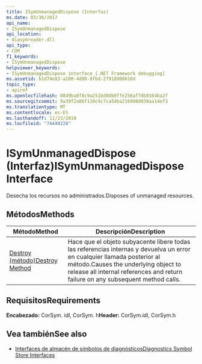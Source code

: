 ```yaml
---
title: ISymUnmanagedDispose (Interfaz)
ms.date: 03/30/2017
api_name:
- ISymUnmanagedDispose
api_location:
- diasymreader.dll
api_type:
- COM
f1_keywords:
- ISymUnmanagedDispose
helpviewer_keywords:
- ISymUnmanagedDispose interface [.NET Framework debugging]
ms.assetid: b1d74e83-a200-4d00-8fbd-27918808616d
topic_type:
- apiref
ms.openlocfilehash: 08d9ba8f8c9a251bd0db0ffe256af7db0164ba2f
ms.sourcegitcommit: 9a39f2a06f110c9c7ca54ba216900d038aa14ef3
ms.translationtype: MT
ms.contentlocale: es-ES
ms.lasthandoff: 11/23/2019
ms.locfileid: "74449228"
---
```

# <a name="isymunmanageddispose-interface"></a><span data-ttu-id="d08df-102">ISymUnmanagedDispose (Interfaz)</span><span class="sxs-lookup"><span data-stu-id="d08df-102">ISymUnmanagedDispose Interface</span></span>
<span data-ttu-id="d08df-103">Desecha los recursos no administrados.</span><span class="sxs-lookup"><span data-stu-id="d08df-103">Disposes of unmanaged resources.</span></span>  
  
## <a name="methods"></a><span data-ttu-id="d08df-104">Métodos</span><span class="sxs-lookup"><span data-stu-id="d08df-104">Methods</span></span>  
  
|<span data-ttu-id="d08df-105">Método</span><span class="sxs-lookup"><span data-stu-id="d08df-105">Method</span></span>|<span data-ttu-id="d08df-106">Descripción</span><span class="sxs-lookup"><span data-stu-id="d08df-106">Description</span></span>|  
|------------|-----------------|  
|[<span data-ttu-id="d08df-107">Destroy (método)</span><span class="sxs-lookup"><span data-stu-id="d08df-107">Destroy Method</span></span>](../../../../docs/framework/unmanaged-api/diagnostics/isymunmanageddispose-destroy-method.md)|<span data-ttu-id="d08df-108">Hace que el objeto subyacente libere todas las referencias internas y devuelva un error en cualquier llamada posterior al método.</span><span class="sxs-lookup"><span data-stu-id="d08df-108">Causes the underlying object to release all internal references and return failure on any subsequent method calls.</span></span>|  
  
## <a name="requirements"></a><span data-ttu-id="d08df-109">Requisitos</span><span class="sxs-lookup"><span data-stu-id="d08df-109">Requirements</span></span>  
 <span data-ttu-id="d08df-110">**Encabezado:** CorSym. idl, CorSym. h</span><span class="sxs-lookup"><span data-stu-id="d08df-110">**Header:** CorSym.idl, CorSym.h</span></span>  
  
## <a name="see-also"></a><span data-ttu-id="d08df-111">Vea también</span><span class="sxs-lookup"><span data-stu-id="d08df-111">See also</span></span>

- [<span data-ttu-id="d08df-112">Interfaces de almacén de símbolos de diagnósticos</span><span class="sxs-lookup"><span data-stu-id="d08df-112">Diagnostics Symbol Store Interfaces</span></span>](../../../../docs/framework/unmanaged-api/diagnostics/diagnostics-symbol-store-interfaces.md)
